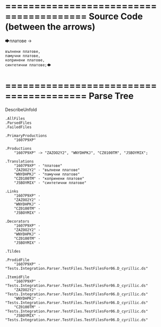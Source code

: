 ========================================
Source Code (between the arrows)
========================================

🡆платове ->

	вълнени платове,
	памучни платове,
	копринени платове,
	синтетични платове;🡄

========================================
Parse Tree
========================================
DescribeUnfold

    .AllFiles
    .ParsedFiles
    .FailedFiles

    .PrimaryProductions
        "1607P9XP" 

    .Productions
        "1607P9XP" -> "ZAZOO2Y2", "WNYDHPKJ", "CZ0100TM", "J5BOYMIX";

    .Translations
        "1607P9XP" - "платове"
        "ZAZOO2Y2" - "вълнени платове"
        "WNYDHPKJ" - "памучни платове"
        "CZ0100TM" - "копринени платове"
        "J5BOYMIX" - "синтетични платове"

    .Links
        "1607P9XP" - 
        "ZAZOO2Y2" - 
        "WNYDHPKJ" - 
        "CZ0100TM" - 
        "J5BOYMIX" - 

    .Decorators
        "1607P9XP" - 
        "ZAZOO2Y2" - 
        "WNYDHPKJ" - 
        "CZ0100TM" - 
        "J5BOYMIX" - 

    .Tildes

    .ProdidFile
        "1607P9XP" - "Tests.Integration.Parser.TestFiles.TestFilesFor06.D_cyrillic.ds"

    .ItemidFile
        "1607P9XP" - "Tests.Integration.Parser.TestFiles.TestFilesFor06.D_cyrillic.ds"
        "ZAZOO2Y2" - "Tests.Integration.Parser.TestFiles.TestFilesFor06.D_cyrillic.ds"
        "WNYDHPKJ" - "Tests.Integration.Parser.TestFiles.TestFilesFor06.D_cyrillic.ds"
        "CZ0100TM" - "Tests.Integration.Parser.TestFiles.TestFilesFor06.D_cyrillic.ds"
        "J5BOYMIX" - "Tests.Integration.Parser.TestFiles.TestFilesFor06.D_cyrillic.ds"

